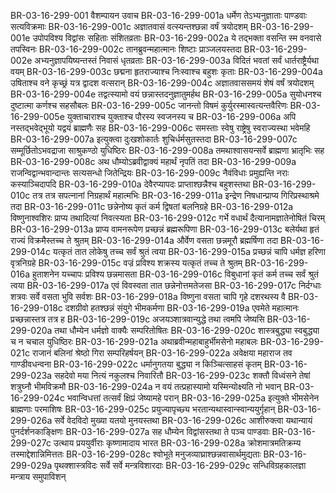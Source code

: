 BR-03-16-299-001	वैशम्पायन उवाच
BR-03-16-299-001a	धर्मेण तेऽभ्यनुज्ञाताः पाण्डवाः सत्यविक्रमाः
BR-03-16-299-001c	अज्ञातवासं वत्स्यन्तश्छन्ना वर्षं त्रयोदशम्
BR-03-16-299-001e	उपोपविश्य विद्वांसः सहिताः संशितव्रताः
BR-03-16-299-002a	ये तद्भक्ता वसन्ति स्म वनवासे तपस्विनः
BR-03-16-299-002c	तानब्रुवन्महात्मानः शिष्टाः प्राञ्जलयस्तदा
BR-03-16-299-002e	अभ्यनुज्ञापयिष्यन्तस्तं निवासं धृतव्रताः
BR-03-16-299-003a	विदितं भवतां सर्वं धार्तराष्ट्रैर्यथा वयम्
BR-03-16-299-003c	छद्मना हृतराज्याश्च निःस्वाश्च बहुशः कृताः
BR-03-16-299-004a	उषिताश्च वने कृच्छ्रं यत्र द्वादश वत्सरान्
BR-03-16-299-004c	अज्ञातवाससमयं शेषं वर्षं त्रयोदशम्
BR-03-16-299-004e	तद्वत्स्यामो वयं छन्नास्तदनुज्ञातुमर्हथ
BR-03-16-299-005a	सुयोधनश्च दुष्टात्मा कर्णश्च सहसौबलः
BR-03-16-299-005c	जानन्तो विषमं कुर्युरस्मास्वत्यन्तवैरिणः
BR-03-16-299-005e	युक्ताचाराश्च युक्ताश्च पौरस्य स्वजनस्य च
BR-03-16-299-006a	अपि नस्तद्भवेद्भूयो यद्वयं ब्राह्मणैः सह
BR-03-16-299-006c	समस्ताः स्वेषु राष्ट्रेषु स्वराज्यस्था भवेमहि
BR-03-16-299-007a	इत्युक्त्वा दुःखशोकार्तः शुचिर्धर्मसुतस्तदा
BR-03-16-299-007c	सम्मूर्छितोऽभवद्राजा साश्रुकण्ठो युधिष्ठिरः
BR-03-16-299-008a	तमथाश्वासयन्सर्वे ब्राह्मणा भ्रातृभिः सह
BR-03-16-299-008c	अथ धौम्योऽब्रवीद्वाक्यं महार्थं नृपतिं तदा
BR-03-16-299-009a	राजन्विद्वान्भवान्दान्तः सत्यसन्धो जितेन्द्रियः
BR-03-16-299-009c	नैवंविधाः प्रमुह्यन्ति नराः कस्याञ्चिदापदि
BR-03-16-299-010a	देवैरप्यापदः प्राप्ताश्छन्नैश्च बहुशस्तथा
BR-03-16-299-010c	तत्र तत्र सपत्नानां निग्रहार्थं महात्मभिः
BR-03-16-299-011a	इन्द्रेण निषधान्प्राप्य गिरिप्रस्थाश्रमे तदा
BR-03-16-299-011c	छन्नेनोष्य कृतं कर्म द्विषतां बलनिग्रहे
BR-03-16-299-012a	विष्णुनाश्वशिरः प्राप्य तथादित्यां निवत्स्यता
BR-03-16-299-012c	गर्भे वधार्थं दैत्यानामज्ञातेनोषितं चिरम्
BR-03-16-299-013a	प्राप्य वामनरूपेण प्रच्छन्नं ब्रह्मरूपिणा
BR-03-16-299-013c	बलेर्यथा हृतं राज्यं विक्रमैस्तच्च ते श्रुतम्
BR-03-16-299-014a	और्वेण वसता छन्नमूरौ ब्रह्मर्षिणा तदा
BR-03-16-299-014c	यत्कृतं तात लोकेषु तच्च सर्वं श्रुतं त्वया
BR-03-16-299-015a	प्रच्छन्नं चापि धर्मज्ञ हरिणा वृत्रनिग्रहे
BR-03-16-299-015c	वज्रं प्रविश्य शक्रस्य यत्कृतं तच्च ते श्रुतम्
BR-03-16-299-016a	हुताशनेन यच्चापः प्रविश्य छन्नमासता
BR-03-16-299-016c	विबुधानां कृतं कर्म तच्च सर्वं श्रुतं त्वया
BR-03-16-299-017a	एवं विवस्वता तात छन्नेनोत्तमतेजसा
BR-03-16-299-017c	निर्दग्धाः शत्रवः सर्वे वसता भुवि सर्वशः
BR-03-16-299-018a	विष्णुना वसता चापि गृहे दशरथस्य वै
BR-03-16-299-018c	दशग्रीवो हतश्छन्नं संयुगे भीमकर्मणा
BR-03-16-299-019a	एवमेते महात्मानः प्रच्छन्नास्तत्र तत्र ह
BR-03-16-299-019c	अजयञ्शात्रवान्युद्धे तथा त्वमपि जेष्यसि
BR-03-16-299-020a	तथा धौम्येन धर्मज्ञो वाक्यैः सम्परितोषितः
BR-03-16-299-020c	शास्त्रबुद्ध्या स्वबुद्ध्या च न चचाल युधिष्ठिरः
BR-03-16-299-021a	अथाब्रवीन्महाबाहुर्भीमसेनो महाबलः
BR-03-16-299-021c	राजानं बलिनां श्रेष्ठो गिरा सम्परिहर्षयन्
BR-03-16-299-022a	अवेक्षया महाराज तव गाण्डीवधन्वना
BR-03-16-299-022c	धर्मानुगतया बुद्ध्या न किञ्चित्साहसं कृतम्
BR-03-16-299-023a	सहदेवो मया नित्यं नकुलश्च निवारितौ
BR-03-16-299-023c	शक्तौ विध्वंसने तेषां शत्रुघ्नौ भीमविक्रमौ
BR-03-16-299-024a	न वयं तत्प्रहास्यामो यस्मिन्योक्ष्यति नो भवान्
BR-03-16-299-024c	भवान्विधत्तां तत्सर्वं क्षिप्रं जेष्यामहे परान्
BR-03-16-299-025a	इत्युक्ते भीमसेनेन ब्राह्मणाः परमाशिषः
BR-03-16-299-025c	प्रयुज्यापृच्छ्य भरतान्यथास्वान्स्वान्ययुर्गृहान्
BR-03-16-299-026a	सर्वे वेदविदो मुख्या यतयो मुनयस्तथा
BR-03-16-299-026c	आशीरुक्त्वा यथान्यायं पुनर्दर्शनकाङ्क्षिणः
BR-03-16-299-027a	सह धौम्येन विद्वांसस्तथा ते पञ्च पाण्डवाः
BR-03-16-299-027c	उत्थाय प्रययुर्वीराः कृष्णामादाय भारत
BR-03-16-299-028a	क्रोशमात्रमतिक्रम्य तस्माद्देशान्निमित्ततः
BR-03-16-299-028c	श्वोभूते मनुजव्याघ्राश्छन्नवासार्थमुद्यताः
BR-03-16-299-029a	पृथक्शास्त्रविदः सर्वे सर्वे मन्त्रविशारदाः
BR-03-16-299-029c	सन्धिविग्रहकालज्ञा मन्त्राय समुपाविशन्
